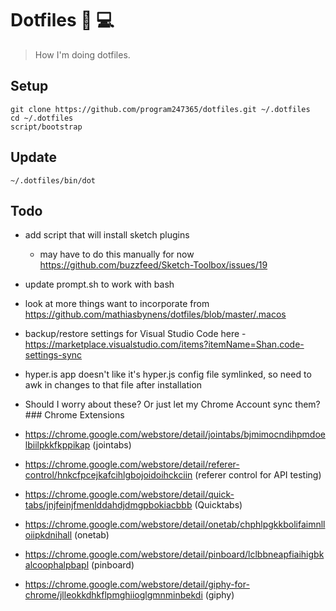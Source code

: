# Dotfiles 🦄 💻

> How I'm doing dotfiles.

## Setup

```
git clone https://github.com/program247365/dotfiles.git ~/.dotfiles
cd ~/.dotfiles
script/bootstrap
```

## Update

`~/.dotfiles/bin/dot`
## Todo

* add script that will install sketch plugins
  * may have to do this manually for now https://github.com/buzzfeed/Sketch-Toolbox/issues/19
* update prompt.sh to work with bash
* look at more things want to incorporate from https://github.com/mathiasbynens/dotfiles/blob/master/.macos
* backup/restore settings for Visual Studio Code here - https://marketplace.visualstudio.com/items?itemName=Shan.code-settings-sync
* hyper.is app doesn't like it's hyper.js config file symlinked, so need to awk in changes to that file after installation

* Should I worry about these? Or just let my Chrome Account sync them?### Chrome Extensions

* https://chrome.google.com/webstore/detail/jointabs/bjmimocndihpmdoelbiilpkkfkppikap (jointabs)
* https://chrome.google.com/webstore/detail/referer-control/hnkcfpcejkafcihlgbojoidoihckciin (referer control for API testing)
* https://chrome.google.com/webstore/detail/quick-tabs/jnjfeinjfmenlddahdjdmgpbokiacbbb (Quicktabs)
* https://chrome.google.com/webstore/detail/onetab/chphlpgkkbolifaimnlloiipkdnihall (onetab)
* https://chrome.google.com/webstore/detail/pinboard/lclbbneapfiaihigbkalcoophalpbapl (pinboard)
* https://chrome.google.com/webstore/detail/giphy-for-chrome/jlleokkdhkflpmghiioglgmnminbekdi (giphy)